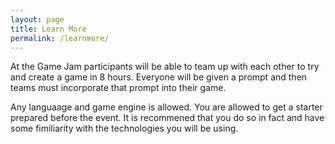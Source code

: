 ```yaml
---
layout: page
title: Learn More
permalink: /learnmore/
---
```


At the Game Jam participants will be able to team up with each other to try and create a game in 8 hours. Everyone will be given a prompt and then teams must incorporate that prompt into their game. 

Any languaage and game engine is allowed. You are allowed to get a starter prepared before the event. It is recommened that you do so in fact and have some fimiliarity with the technologies you will be using. 
